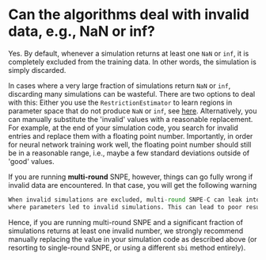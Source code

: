 # Can the algorithms deal with invalid data, e.g., NaN or inf?

Yes. By default, whenever a simulation returns at least one `NaN` or `inf`, it is
completely excluded from the training data. In other words, the simulation is simply
discarded.

In cases where a very large fraction of simulations return `NaN` or `inf`,
discarding many simulations can be wasteful. There are two options to deal with
this: Either you use the `RestrictionEstimator` to learn regions in parameter
space that do not produce `NaN` or `inf`, see
[here](https://sbi-dev.github.io/sbi/latest/tutorials/06_restriction_estimator/).
Alternatively, you can manually substitute the 'invalid' values with a
reasonable replacement. For example, at the end of your simulation code, you
search for invalid entries and replace them with a floating point number.
Importantly, in order for neural network training work well, the floating point
number should still be in a reasonable range, i.e., maybe a few standard
deviations outside of 'good' values.

If you are running **multi-round** SNPE, however, things can go fully wrong if
invalid data are encountered. In that case, you will get the following warning

```python
When invalid simulations are excluded, multi-round SNPE-C can leak into the regions
where parameters led to invalid simulations. This can lead to poor results.
```

Hence, if you are running multi-round SNPE and a significant fraction of
simulations returns at least one invalid number, we strongly recommend manually
replacing the value in your simulation code as described above (or resorting to
single-round SNPE, or using a different `sbi` method entirely).
